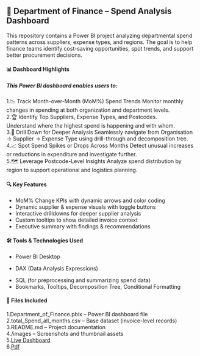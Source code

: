 ## 🧾 Department of Finance – Spend Analysis Dashboard
This repository contains a Power BI project analyzing departmental spend patterns across suppliers, expense types, and regions. The goal is to help finance teams identify cost-saving opportunities, spot trends, and support better procurement decisions.
#### 📊 Dashboard Highlights
##### This Power BI dashboard enables users to:
1.📉 Track Month-over-Month (MoM%) Spend Trends
Monitor monthly changes in spending at both organization and department levels.  
2.🏆 Identify Top Suppliers, Expense Types, and Postcodes.  
Understand where the highest spend is happening and with whom.  
3.🔁 Drill Down for Deeper Analysis
Seamlessly navigate from Organisation → Supplier → Expense Type using drill-through and decomposition tree.  
4.📈 Spot Spend Spikes or Drops Across Months
Detect unusual increases or reductions in expenditure and investigate further.  
5.🗺️ Leverage Postcode-Level Insights
Analyze spend distribution by region to support operational and logistics planning.
#### 🔍 Key Features  
- MoM% Change KPIs with dynamic arrows and color coding
- Dynamic supplier & expense visuals with toggle buttons
- Interactive drilldowns for deeper supplier analysis
- Custom tooltips to show detailed invoice context
- Executive summary with findings & recommendations

#### 🛠 Tools & Technologies Used
- Power BI Desktop
* DAX (Data Analysis Expressions)
- SQL (for preprocessing and summarizing spend data)
- Bookmarks, Tooltips, Decomposition Tree, Conditional Formatting
#### 📁 Files Included  
1.Department_of_Finance.pbix – Power BI dashboard file  
2.total_Spend_all_months.csv – Base dataset (invoice-level records)  
3.README.md – Project documentation  
4./images – Screenshots and thumbnail assets  
5.[Live Dashboard](https://app.powerbi.com/reportEmbed?reportId=3fb2c85d-2a86-4d97-9d47-7ac6a93d4d5f&autoAuth=true&ctid=c6e549b3-5f45-4032-aae9-d4244dc5b2c4)  
6.[Pdf](https://github.com/suma-deepthi/Dept_Of_Finance_Spend_Analysis/blob/main/Department_of_Finance.pdf) 
